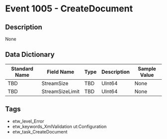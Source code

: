 # Event 1005 - CreateDocument

## Description
None

## Data Dictionary
|Standard Name|Field Name|Type|Description|Sample Value|
|---|---|---|---|---|
|TBD|StreamSize|TBD|UInt64|None|None|
|TBD|StreamSizeLimit|TBD|UInt64|None|None|

## Tags
* etw_level_Error
* etw_keywords_XmlValidation ut:Configuration
* etw_task_CreateDocument